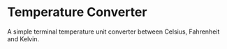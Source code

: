 # Temperature Converter

A simple terminal temperature unit converter between Celsius, Fahrenheit and Kelvin.
